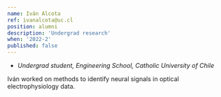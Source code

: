 ```yaml
---
name: Iván Alcota
ref: ivanalcota@uc.cl
position: alumni
description: 'Undergrad research'
when: '2022-2'
published: false
---
```


- _Undergrad student, Engineering School, Catholic University of Chile_

Iván worked on methods to identify neural signals in optical electrophysiology data.